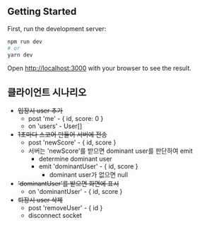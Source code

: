 ## Getting Started

First, run the development server:

```bash
npm run dev
# or
yarn dev
```

Open [http://localhost:3000](http://localhost:3000) with your browser to see the result.

## 클라이언트 시나리오

- ~~입장시 user 추가~~
  - post 'me' - { id, score: 0 }
  - on 'users' - User[]
- ~~1초마다 스코어 만들어 서버에 전송~~
  - post 'newScore' - { id, score }
  - 서버는 'newScore'를 받으면 dominant user를 판단하여 emit
    - determine dominant user
    - emit 'dominantUser' - { id, score }
      - dominant user가 없으면 null
- ~~'dominantUser'를 받으면 화면에 표시~~
  - on 'dominantUser' - { id, score }
- ~~퇴장시 user 삭제~~
  - post 'removeUser' - { id }
  - disconnect socket
